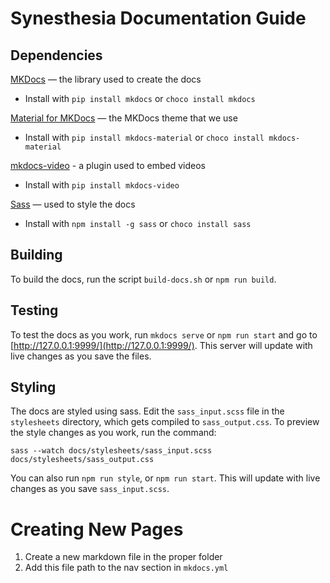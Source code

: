 # Synesthesia Documentation Guide

## Dependencies

[MKDocs](https://www.mkdocs.org/) — the library used to create the docs

- Install with `pip install mkdocs` or `choco install mkdocs`

[Material for MKDocs](https://squidfunk.github.io/mkdocs-material/) — the MKDocs theme that we use

- Install with `pip install mkdocs-material` or `choco install mkdocs-material`

[mkdocs-video](https://pypi.org/project/mkdocs-video/) - a plugin used to embed videos

- Install with `pip install mkdocs-video`

[Sass](https://sass-lang.com/) — used to style the docs

- Install with `npm install -g sass` or `choco install sass`

## Building

To build the docs, run the script `build-docs.sh` or `npm run build`.

## Testing

To test the docs as you work, run `mkdocs serve` or `npm run start` and go to [http://127.0.0.1:9999/](http://127.0.0.1:9999/). This server will update with live changes as you save the files.

## Styling

The docs are styled using sass. Edit the `sass_input.scss` file in the `stylesheets` directory, which gets compiled to `sass_output.css`. To preview the style changes as you work, run the command:

`sass --watch docs/stylesheets/sass_input.scss docs/stylesheets/sass_output.css`

You can also run `npm run style`, or `npm run start`. This will update with live changes as you save `sass_input.scss`.

# Creating New Pages

1. Create a new markdown file in the proper folder
2. Add this file path to the nav section in `mkdocs.yml`